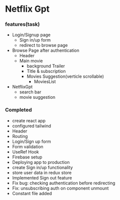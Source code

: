 # Netflix Gpt

### features(task)
- Login/Signup  page
    - Sign in/up form
    - redirect to browse page
- Browse Page after authentication
    - Header
    - Main movie
        - background Trailer
        - Title & subscription
        - Movies Suggestion(verticle scrollable)
            - MoviesList
- NetflixGpt
    - search bar
    - movie suggestion


### Completed
- create react app
- configured tailwind
- Header
- Routing
- Login/Sign up form
- Form validation
- UseRef Hook
- Firebase setup
- Deploying app to production
- create Sign in/up functionality
- store user data in redux store
- Implemented Sign out feature
- Fix bug: checking authentication before redirecting
- Fix: unsubscribing auth on component unmount
- Constant file added
